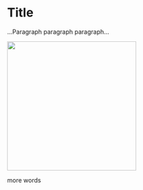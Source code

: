 <!DOCTYPE html>
<html>
  <head>
    <meta charset = "utf-8">
    <title>FirstAttempt</title>
  </head>
  <body>
    <h1>Title</h1>
    <p>...Paragraph paragraph paragraph...</p>
    <img src="https://user-images.githubusercontent.com/63515930/79056396-2afb4a80-7c24-11ea-9b60-e09ca904730d.jpg" width=300>
    <p>  more words </p>
  
  </body>


</html>
